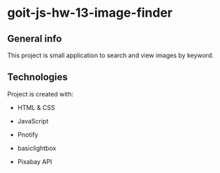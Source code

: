 # goit-js-hw-13-image-finder

## General info

This project is small application to search and view images by keyword.

## Technologies

Project is created with:

- HTML & CSS
- JavaScript

- Pnotify
- basiclightbox

- Pixabay API
